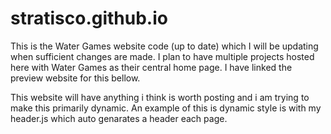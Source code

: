 # stratisco.github.io
This is the Water Games website code (up to date) which I will be updating when sufficient changes are made. I plan to have multiple projects hosted here with Water Games as their central home page. I have linked the preview website for this bellow.

This website will have anything i think is worth posting and i am trying to make this primarily dynamic.
An example of this is dynamic style is with my header.js which auto genarates a header each page.
